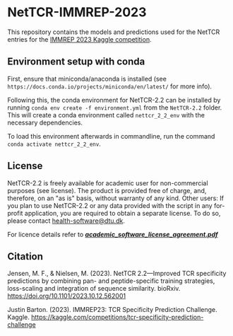 # NetTCR-IMMREP-2023
 This repository contains the models and predictions used for the NetTCR entries for the [IMMREP 2023 Kaggle competition](https://www.kaggle.com/competitions/tcr-specificity-prediction-challenge/overview).

## Environment setup with conda
First, ensure that miniconda/anaconda is installed (see `https://docs.conda.io/projects/miniconda/en/latest/` for more info).

Following this, the conda environment for NetTCR-2.2 can be installed by running `conda env create -f environment.yml` from the `NetTCR-2.2` folder. This will create a conda environment called `nettcr_2_2_env` with the necessary dependencies.

To load this environment afterwards in commandline, run the command `conda activate nettcr_2_2_env`.

## License
NetTCR-2.2 is freely available for academic user for non-commercial purposes (see license). The product is provided free of charge, and, therefore, on an "as is" basis, without warranty of any kind.
Other users: If you plan to use NetTCR-2.2 or any data provided with the script in any for-profit application, you are required to obtain a separate license. To do so, please contact health-software@dtu.dk.

For licence details refer to [***academic_software_license_agreement.pdf***](https://github.com/mnielLab/NetTCR-IMMREP-2023/blob/main/academic_software_license_agreement.pdf)

## Citation
Jensen, M. F., & Nielsen, M. (2023). NetTCR 2.2—Improved TCR specificity predictions by combining pan- and peptide-specific training strategies, loss-scaling and integration of sequence similarity. bioRxiv.  https://doi.org/10.1101/2023.10.12.562001

Justin Barton. (2023). IMMREP23: TCR Specificity Prediction Challenge. Kaggle. https://kaggle.com/competitions/tcr-specificity-prediction-challenge
